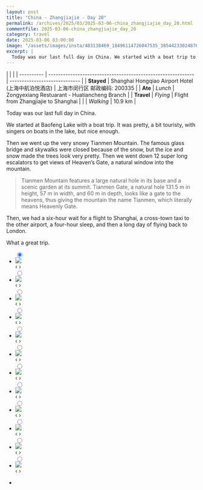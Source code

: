 ```yaml
---
layout: post
title: "China - Zhangjiajie - Day 20"
permalink: /archives/2025/03/2025-03-06-china_zhangjiajie_day_20.html
commentfile: 2025-03-06-china_zhangjiajie_day_20
category: travel
date: 2025-03-06 03:00:00
image: "/assets/images/insta/483138469_18496114726047535_3854423302487688460_n_18076039147667809.jpg"
excerpt: |
  Today was our last full day in China. We started with a boat trip to Baofeng Lake and then went up the very snowy Tianmen Mountain.
---
```


|            |                                                              |
| ---------- | ------------------------------------------------------------ | ----------------------------- |
| **Stayed** | Shanghai Hongqiao Airport Hotel (上海中航泊悦酒店) | 上海市闵行区 邮政编码: 200335 |
| **Ate** | _Lunch_ |  Zongyexiang Restuarant - Huatiancheng Branch        |
| **Travel** | _Flying_ | Flight from Zhangjiajie to  Shanghai |
|            | _Walking_ |   10.9 km       |


Today was our last full day in China. 

We started at Baofeng Lake with a boat trip. It was pretty, a bit touristy, with singers on boats in the lake, but nice enough. 

Then we went up the very snowy Tianmen Mountain. The famous glass bridge and skywalks were closed because of the snow, but the ice and snow made the trees look very pretty. Then we went down 12 super long escalators to get views of Heaven’s Gate, a natural window into the mountain. 

> Tianmen Mountain features a large natural hole in its base and a scenic garden at its summit. Tianmen Gate, a natural hole 131.5 m in height, 57 m in width, and 60 m in depth, looks like a gate to the heavens, thus giving the mountain the name Tianmen, which literally means Heavenly Gate. 

Then, we had a six-hour wait for a flight to Shanghai, a cross-town taxi to the other airport, a four-hour sleep, and then a long day of flying back to London. 

What a great trip.


<ul class="slides">
    <input type="radio" name="radio-btn" id="img-1" checked="checked" />
    <li class="slide-container">
        <div class="slide">
          <a href="/assets/images/insta/482646579_18496114819047535_8871457929050901126_n_18039104570171897.jpg"><img src="/assets/images/insta/482646579_18496114819047535_8871457929050901126_n_18039104570171897.jpg" /></a>
        </div>
    <div class="nav">
      <label for="img-12" class="prev">&#x2039;</label>
      <label for="img-2" class="next">&#x203a;</label>
    </div>
    </li>
        <input type="radio" name="radio-btn" id="img-2"  />
    <li class="slide-container">
        <div class="slide">
          <a href="/assets/images/insta/482894068_18496114831047535_646705987378681359_n_18494225980028790.jpg"><img src="/assets/images/insta/482894068_18496114831047535_646705987378681359_n_18494225980028790.jpg" /></a>
        </div>
    <div class="nav">
      <label for="img-1" class="prev">&#x2039;</label>
      <label for="img-3" class="next">&#x203a;</label>
    </div>
    </li>
        <input type="radio" name="radio-btn" id="img-3"  />
    <li class="slide-container">
        <div class="slide">
          <a href="/assets/images/insta/482334680_18496114879047535_3100817869772964693_n_17860294191365859.jpg"><img src="/assets/images/insta/482334680_18496114879047535_3100817869772964693_n_17860294191365859.jpg" /></a>
        </div>
    <div class="nav">
      <label for="img-2" class="prev">&#x2039;</label>
      <label for="img-4" class="next">&#x203a;</label>
    </div>
    </li>
        <input type="radio" name="radio-btn" id="img-4"  />
    <li class="slide-container">
        <div class="slide">
          <a href="/assets/images/insta/482680867_18496114897047535_357795353801816417_n_17868179202334770.jpg"><img src="/assets/images/insta/482680867_18496114897047535_357795353801816417_n_17868179202334770.jpg" /></a>
        </div>
    <div class="nav">
      <label for="img-3" class="prev">&#x2039;</label>
      <label for="img-5" class="next">&#x203a;</label>
    </div>
    </li>
        <input type="radio" name="radio-btn" id="img-5"  />
    <li class="slide-container">
        <div class="slide">
          <a href="/assets/images/insta/482430990_18496114912047535_2541396608613162537_n_17949219623806534.jpg"><img src="/assets/images/insta/482430990_18496114912047535_2541396608613162537_n_17949219623806534.jpg" /></a>
        </div>
    <div class="nav">
      <label for="img-4" class="prev">&#x2039;</label>
      <label for="img-6" class="next">&#x203a;</label>
    </div>
    </li>
        <input type="radio" name="radio-btn" id="img-6"  />
    <li class="slide-container">
        <div class="slide">
          <a href="/assets/images/insta/482787467_18496114933047535_2201652426090525669_n_17938544540860601.jpg"><img src="/assets/images/insta/482787467_18496114933047535_2201652426090525669_n_17938544540860601.jpg" /></a>
        </div>
    <div class="nav">
      <label for="img-5" class="prev">&#x2039;</label>
      <label for="img-7" class="next">&#x203a;</label>
    </div>
    </li>
        <input type="radio" name="radio-btn" id="img-7"  />
    <li class="slide-container">
        <div class="slide">
          <a href="/assets/images/insta/483011605_18496114942047535_6291014548051747771_n_18140604508346986.jpg"><img src="/assets/images/insta/483011605_18496114942047535_6291014548051747771_n_18140604508346986.jpg" /></a>
        </div>
    <div class="nav">
      <label for="img-6" class="prev">&#x2039;</label>
      <label for="img-8" class="next">&#x203a;</label>
    </div>
    </li>
        <input type="radio" name="radio-btn" id="img-8"  />
    <li class="slide-container">
        <div class="slide">
          <a href="/assets/images/insta/483017469_18496114954047535_9139693841237425574_n_18078542947726125.jpg"><img src="/assets/images/insta/483017469_18496114954047535_9139693841237425574_n_18078542947726125.jpg" /></a>
        </div>
    <div class="nav">
      <label for="img-7" class="prev">&#x2039;</label>
      <label for="img-9" class="next">&#x203a;</label>
    </div>
    </li>
        <input type="radio" name="radio-btn" id="img-9"  />
    <li class="slide-container">
        <div class="slide">
          <a href="/assets/images/insta/482734527_18496114993047535_7004775086575212543_n_18018823898491073.jpg"><img src="/assets/images/insta/482734527_18496114993047535_7004775086575212543_n_18018823898491073.jpg" /></a>
        </div>
    <div class="nav">
      <label for="img-8" class="prev">&#x2039;</label>
      <label for="img-10" class="next">&#x203a;</label>
    </div>
    </li>
        <input type="radio" name="radio-btn" id="img-10"  />
    <li class="slide-container">
        <div class="slide">
          <a href="/assets/images/insta/483164165_18496115011047535_7578412810538432219_n_18043158620121195.jpg"><img src="/assets/images/insta/483164165_18496115011047535_7578412810538432219_n_18043158620121195.jpg" /></a>
        </div>
    <div class="nav">
      <label for="img-9" class="prev">&#x2039;</label>
      <label for="img-11" class="next">&#x203a;</label>
    </div>
    </li>
        <input type="radio" name="radio-btn" id="img-11"  />
    <li class="slide-container">
        <div class="slide">
          <a href="/assets/images/insta/483025106_18496115056047535_2456998775719244237_n_17901789051137430.jpg"><img src="/assets/images/insta/483025106_18496115056047535_2456998775719244237_n_17901789051137430.jpg" /></a>
        </div>
    <div class="nav">
      <label for="img-10" class="prev">&#x2039;</label>
      <label for="img-12" class="next">&#x203a;</label>
    </div>
    </li>
    
 <input type="radio" name="radio-btn" id="img-12" />
 <li class="slide-container">
 <div class="slide">
 <a href="/assets/images/insta/483138469_18496114726047535_3854423302487688460_n_18076039147667809.jpg"><img src="/assets/images/insta/483138469_18496114726047535_3854423302487688460_n_18076039147667809.jpg" /></a>
 </div>
 <div class="nav">
 <label for="img-11" class="prev">&#x2039;</label>
 <label for="img-1" class="next">&#x203a;</label>
 </div>
 </li>
      
<li class="nav-dots">
      <label for="img-1" class="nav-dot" id="img-dot-1"></label>
      <label for="img-2" class="nav-dot" id="img-dot-2"></label>
      <label for="img-3" class="nav-dot" id="img-dot-3"></label>
      <label for="img-4" class="nav-dot" id="img-dot-4"></label>
      <label for="img-5" class="nav-dot" id="img-dot-5"></label>
      <label for="img-6" class="nav-dot" id="img-dot-6"></label>
      <label for="img-7" class="nav-dot" id="img-dot-7"></label>
      <label for="img-8" class="nav-dot" id="img-dot-8"></label>
      <label for="img-9" class="nav-dot" id="img-dot-9"></label>
      <label for="img-10" class="nav-dot" id="img-dot-10"></label>
      <label for="img-11" class="nav-dot" id="img-dot-11"></label>

 <label for="img-12" class="nav-dot" id="img-dot-12"></label>

</li>
</ul>        
             

    